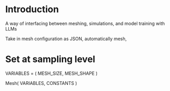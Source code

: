 # Introduction

A way of interfacing between meshing, simulations, and model training with LLMs


Take in mesh configuration as JSON, automatically mesh, 

# Set at sampling level 
VARIABLES = (
    MESH_SIZE,
    MESH_SHAPE
)

Mesh(
    VARIABLES,
    CONSTANTS
)
